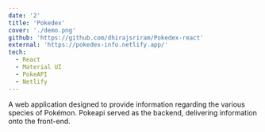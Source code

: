 ```yaml
---
date: '2'
title: 'Pokedex'
cover: './demo.png'
github: 'https://github.com/dhirajsriram/Pokedex-react'
external: 'https://pokedex-info.netlify.app/'
tech:
  - React
  - Material UI
  - PokeAPI
  - Netlify
---
```


A web application designed to provide information regarding the various species of Pokémon. Pokeapi served as the backend, delivering information onto the front-end.
